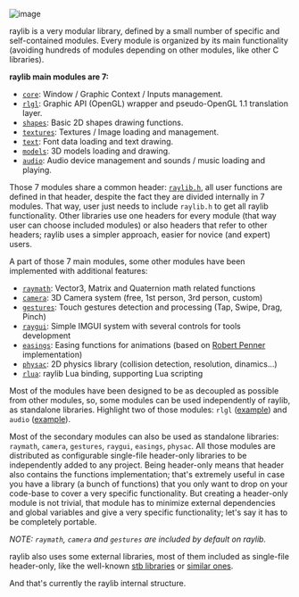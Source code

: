 ![image](https://github.com/raysan5/raylib/blob/master/docs/images/raylib_architecture.png)

raylib is a very modular library, defined by a small number of specific and self-contained modules. Every module is organized by its main functionality (avoiding hundreds of modules depending on other modules, like other C libraries).

**raylib main modules are 7:**
 - [`core`](https://github.com/raysan5/raylib/blob/master/src/core.c): Window / Graphic Context / Inputs management.
 - [`rlgl`](https://github.com/raysan5/raylib/blob/master/src/rlgl.c): Graphic API (OpenGL) wrapper and pseudo-OpenGL 1.1 translation layer.
 - [`shapes`](https://github.com/raysan5/raylib/blob/master/src/shapes.c): Basic 2D shapes drawing functions.
 - [`textures`](https://github.com/raysan5/raylib/blob/master/src/textures.c): Textures / Image loading and management.
 - [`text`](https://github.com/raysan5/raylib/blob/master/src/text.c): Font data loading and text drawing.
 - [`models`](https://github.com/raysan5/raylib/blob/master/src/models.c): 3D models loading and drawing.
 - [`audio`](https://github.com/raysan5/raylib/blob/master/src/audio.c): Audio device management and sounds / music loading and playing.

Those 7 modules share a common header: [`raylib.h`](https://github.com/raysan5/raylib/blob/master/src/raylib.h), all user functions are defined in that header, despite the fact they are divided internally in 7 modules. That way, user just needs to include `raylib.h` to get all raylib functionality. Other libraries use one headers for every module (that way user can choose included modules) or also headers that refer to other headers; raylib uses a simpler approach, easier for novice (and expert) users.

A part of those 7 main modules, some other modules have been implemented with additional features:
 - [`raymath`](https://github.com/raysan5/raylib/blob/develop/src/raymath.h): Vector3, Matrix and Quaternion math related functions
 - [`camera`](https://github.com/raysan5/raylib/blob/develop/src/camera.h): 3D Camera system (free, 1st person, 3rd person, custom)
 - [`gestures`](https://github.com/raysan5/raylib/blob/develop/src/gestures.h): Touch gestures detection and processing (Tap, Swipe, Drag, Pinch)
 - [`raygui`](https://github.com/raysan5/raygui): Simple IMGUI system with several controls for tools development
 - [`easings`](https://github.com/raysan5/raylib/blob/develop/src/easings.h): Easing functions for animations (based on [Robert Penner](http://robertpenner.com/easing/) implementation)
 - [`physac`](https://github.com/victorfisac/Physac): 2D physics library (collision detection, resolution, dinamics...)
 - [`rlua`](https://github.com/raysan5/raylib-lua): raylib Lua binding, supporting Lua scripting

Most of the modules have been designed to be as decoupled as possible from other modules, so, some modules can be used independently of raylib, as standalone libraries. Highlight two of those modules: `rlgl` ([example](https://github.com/raysan5/raylib/blob/develop/examples/others/rlgl_standalone.c)) and `audio` ([example](https://github.com/raysan5/raylib/blob/develop/examples/others/audio_standalone.c)).

Most of the secondary modules can also be used as standalone libraries: `raymath`, `camera`, `gestures`, `raygui`, `easings`, `physac`. All those modules are distributed as configurable single-file header-only libraries to be independently added to any project. Being header-only means that header also contains the functions implementation; that's extremely useful in case you have a library (a bunch of functions) that you only want to drop on your code-base to cover a very specific functionality. But creating a header-only module is not trivial, that module has to minimize external dependencies and global variables and give a very specific functionality; let's say it has to be completely portable.

*NOTE: `raymath`, `camera` and `gestures` are included by default on raylib.*

raylib also uses some external libraries, most of them included as single-file header-only, like the well-known [stb libraries](https://github.com/nothings/stb) or [similar ones](https://github.com/raysan5/raylib/tree/develop/src/external).

And that's currently the raylib internal structure.